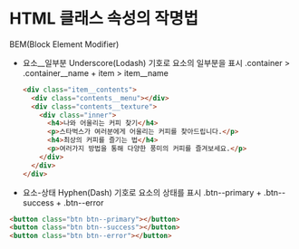 # HTML 클래스 속성의 작명법

BEM(Block Element Modifier)

- 요소\_\_일부분 Underscore(Lodash) 기호로 요소의 일부분을 표시
  .container > .container\_\_name + item > item\_\_name

  ```html
  <div class="item__contents">
    <div class="contents__menu"></div>
    <div class="contents__texture">
      <div class="inner">
        <h4>나와 어울리는 커피 찾기</h4>
        <p>스타벅스가 여러분에게 어울리는 커피를 찾아드립니다.</p>
        <h4>최상의 커피를 즐기는 법</h4>
        <p>여러가지 방법을 통해 다양한 풍미의 커피를 즐겨보세요.</p>
      </div>
    </div>
  </div>
  ```

- 요소-상태 Hyphen(Dash) 기호로 요소의 상태를 표시
  .btn--primary + .btn--success + .btn--error

```html
<button class="btn btn--primary"></button>
<button class="btn btn--success"></button>
<button class="btn btn--error"></button>
```
